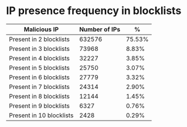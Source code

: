 # IP presence frequency in blocklists
| Malicious IP | Number of IPs | % |
|----|----|----|
| Present in 2 blocklists | 632576 | 75.53% |
| Present in 3 blocklists | 73968 | 8.83% |
| Present in 4 blocklists | 32227 | 3.85% |
| Present in 5 blocklists | 25750 | 3.07% |
| Present in 6 blocklists | 27779 | 3.32% |
| Present in 7 blocklists | 24314 | 2.90% |
| Present in 8 blocklists | 12144 | 1.45% |
| Present in 9 blocklists | 6327 | 0.76% |
| Present in 10 blocklists | 2428 | 0.29% |
